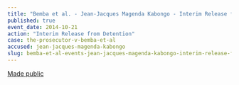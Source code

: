 ```yaml
---
title: "Bemba et al. - Jean-Jacques Magenda Kabongo - Interim Release from Detention"
published: true
event_date: 2014-10-21
action: "Interim Release from Detention"
case: the-prosecutor-v-bemba-et-al
accused: jean-jacques-magenda-kabongo
slug: bemba-et-al-events-jean-jacques-magenda-kabongo-interim-release-from-detention
---
```


[Made public](https://www.icc-cpi.int/iccdocs/doc/doc1845009.pdf)

